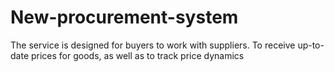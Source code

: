 # New-procurement-system
The service is designed for buyers to work with suppliers. To receive up-to-date prices for goods, as well as to track price dynamics
